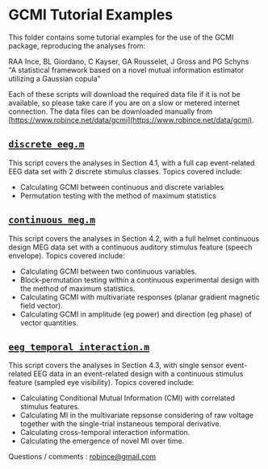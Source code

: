 # GCMI Tutorial Examples

This folder contains some tutorial examples for the use of the GCMI package, reproducing the analyses from:

RAA Ince, BL Giordano, C Kayser, GA Rousselet, J Gross and PG Schyns  
"A statistical framework based on a novel mutual information estimator utilizing a Gaussian copula"

Each of these scripts will download the required data file if it is not be available, so please take care if you are on a slow or metered internet connection. The data files can be downloaded manually from [https://www.robince.net/data/gcmi](https://www.robince.net/data/gcmi).

## [`discrete_eeg.m`](discrete_eeg.m)

This script covers the analyses in Section 4.1, with a full cap event-related EEG data set with 2 discrete stimulus classes. Topics covered include:

- Calculating GCMI between continuous and discrete variables
- Permutation testing with the method of maximum statistics

## [`continuous_meg.m`](continuous_meg.m)

This script covers the analyses in Section 4.2, with a full helmet continuous design MEG data set with a continuous auditory stimulus feature (speech envelope). Topics covered include:

- Calculating GCMI between two continuous variables.
- Block-permutation testing within a continuous experimental design with the method of maximum statistics.
- Calculating GCMI with multivariate responses (planar gradient magnetic field vector).
- Calculating GCMI in amplitude (eg power) and direction (eg phase) of vector quantities.

## [`eeg_temporal_interaction.m`](eeg_temporal_interaction.m)

This script covers the analyses in Section 4.3, with single sensor event-related EEG data in an event-related design with a continuous stimulus feature (sampled eye visibility). Topics covered include:

- Calculating Conditional Mutual Information (CMI) with correlated stimulus features.
- Calculating MI in the multivariate repsonse considering of raw voltage together with the single-trial instaneous temporal derivative.
- Calculating cross-temporal interaction information.
- Calculating the emergence of novel MI over time.


Questions / comments : robince@gmail.com
